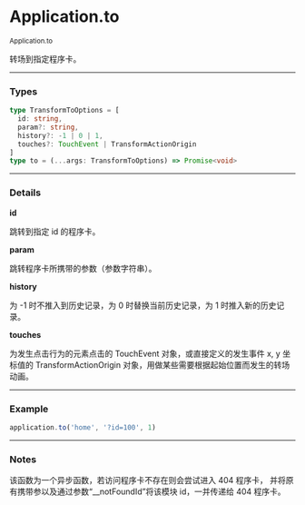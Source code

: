 # Application.to

<small>Application.to</small>

转场到指定程序卡。

---

<h3>Types</h3>

```ts
type TransformToOptions = [
  id: string,
  param?: string,
  history?: -1 | 0 | 1,
  touches?: TouchEvent | TransformActionOrigin
]
type to = (...args: TransformToOptions) => Promise<void>
```

---

<h3>Details</h3>

**id**

跳转到指定 id 的程序卡。

**param**

跳转程序卡所携带的参数（参数字符串）。

**history**

为 -1 时不推入到历史记录，为 0 时替换当前历史记录，为 1 时推入新的历史记录。

**touches**

为发生点击行为的元素点击的 TouchEvent 对象，或直接定义的发生事件 x, y 坐标值的 TransformActionOrigin 对象，用做某些需要根据起始位置而发生的转场动画。

---

<h3>Example</h3>

```ts
application.to('home', '?id=100', 1)
```

---

<h3>Notes</h3>

该函数为一个异步函数，若访问程序卡不存在则会尝试进入 404 程序卡， 并将原有携带参以及通过参数“\_\_notFoundId”将该模块 id，一并传递给 404 程序卡。

